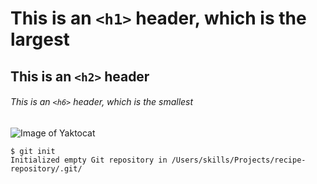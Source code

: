 # This is an `<h1>` header, which is the largest
## This is an `<h2>` header
###### This is an `<h6>` header, which is the smallest

![Image of Yaktocat](https://octodex.github.com/images/yaktocat.png "Yaktocat holding stick")

```
$ git init
Initialized empty Git repository in /Users/skills/Projects/recipe-repository/.git/
```
